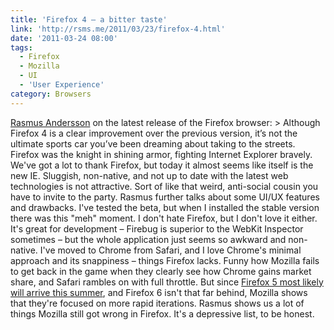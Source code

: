 ```yaml
---
title: 'Firefox 4 – a bitter taste'
link: 'http://rsms.me/2011/03/23/firefox-4.html'
date: '2011-03-24 08:00'
tags:
  - Firefox
  - Mozilla
  - UI
  - 'User Experience'
category: Browsers
---
```


[Rasmus Andersson](http://hunch.se) on the latest release of the Firefox browser: > Although Firefox 4 is a clear improvement over the previous version, it’s not the ultimate sports car you’ve been dreaming about taking to the streets.
Firefox was the knight in shining armor, fighting Internet Explorer bravely. We've got a lot to thank Firefox, but today it almost seems like itself is the new IE. Sluggish, non-native, and not up to date with the latest web technologies is not attractive. Sort of like that weird, anti-social cousin you have to invite to the party. Rasmus further talks about some UI/UX features and drawbacks. I've tested the beta, but when I installed the stable version there was this "meh" moment. I don't hate Firefox, but I don't love it either. It's great for development – Firebug is superior to the WebKit Inspector sometimes – but the whole application just seems so awkward and non-native. I've moved to Chrome from Safari, and I love Chrome's minimal approach and its snappiness – things Firefox lacks. Funny how Mozilla fails to get back in the game when they clearly see how Chrome gains market share, and Safari rambles on with full throttle. But since [Firefox 5 most likely will arrive this summer](http://www.conceivablytech.com/5342/products/firefox-5-gets-mid-2011-release-date), and Firefox 6 isn't that far behind, Mozilla shows that they're focused on more rapid iterations. Rasmus shows us a lot of things Mozilla still got wrong in Firefox. It's a depressive list, to be honest.

